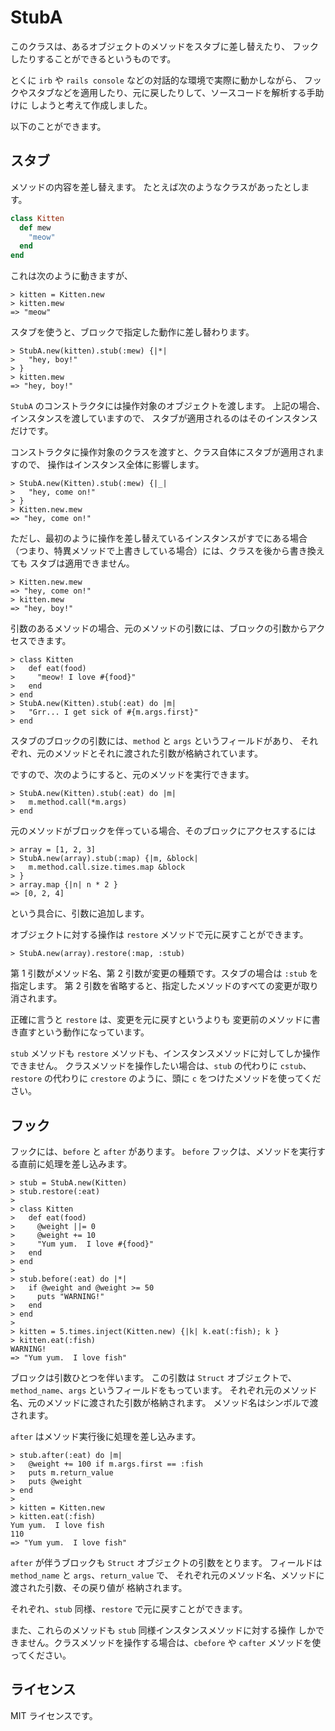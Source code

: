 StubA
===========

このクラスは、あるオブジェクトのメソッドをスタブに差し替えたり、
フックしたりすることができるというものです。

とくに `irb` や `rails console` などの対話的な環境で実際に動かしながら、
フックやスタブなどを適用したり、元に戻したりして、ソースコードを解析する手助けに
しようと考えて作成しました。

以下のことができます。

スタブ
-----------

メソッドの内容を差し替えます。
たとえば次のようなクラスがあったとします。

```ruby
class Kitten
  def mew
    "meow"
  end
end
```

これは次のように動きますが、

```
> kitten = Kitten.new
> kitten.mew
=> "meow"
```

スタブを使うと、ブロックで指定した動作に差し替わります。

```
> StubA.new(kitten).stub(:mew) {|*|
>   "hey, boy!"
> }
> kitten.mew
=> "hey, boy!"
```

`StubA` のコンストラクタには操作対象のオブジェクトを渡します。
上記の場合、インスタンスを渡していますので、
スタブが適用されるのはそのインスタンスだけです。

コンストラクタに操作対象のクラスを渡すと、クラス自体にスタブが適用されますので、
操作はインスタンス全体に影響します。

```
> StubA.new(Kitten).stub(:mew) {|_|
>   "hey, come on!"
> }
> Kitten.new.mew
=> "hey, come on!"
```

ただし、最初のように操作を差し替えているインスタンスがすでにある場合
（つまり、特異メソッドで上書きしている場合）には、クラスを後から書き換えても
スタブは適用できません。

```
> Kitten.new.mew
=> "hey, come on!"
> kitten.mew
=> "hey, boy!"
```

引数のあるメソッドの場合、元のメソッドの引数には、ブロックの引数からアクセスできます。

```
> class Kitten
>   def eat(food)
>     "meow! I love #{food}"
>   end
> end
> StubA.new(Kitten).stub(:eat) do |m|
>   "Grr... I get sick of #{m.args.first}"
> end
```

スタブのブロックの引数には、`method` と `args` というフィールドがあり、
それぞれ、元のメソッドとそれに渡された引数が格納されています。

ですので、次のようにすると、元のメソッドを実行できます。

```
> StubA.new(Kitten).stub(:eat) do |m|
>   m.method.call(*m.args)
> end
```

元のメソッドがブロックを伴っている場合、そのブロックにアクセスするには

```
> array = [1, 2, 3]
> StubA.new(array).stub(:map) {|m, &block|
>   m.method.call.size.times.map &block
> }
> array.map {|n| n * 2 }
=> [0, 2, 4]
```

という具合に、引数に追加します。

オブジェクトに対する操作は `restore` メソッドで元に戻すことができます。

```
> StubA.new(array).restore(:map, :stub)
```

第 1 引数がメソッド名、第 2 引数が変更の種類です。スタブの場合は `:stub` を指定します。
第 2 引数を省略すると、指定したメソッドのすべての変更が取り消されます。

正確に言うと `restore` は、変更を元に戻すというよりも
変更前のメソッドに書き直すという動作になっています。

`stub` メソッドも `restore` メソッドも、インスタンスメソッドに対してしか操作できません。
クラスメソッドを操作したい場合は、`stub` の代わりに `cstub`、`restore` の代わりに
`crestore` のように、頭に `c` をつけたメソッドを使ってください。


フック
----------

フックには、`before` と `after` があります。
`before` フックは、メソッドを実行する直前に処理を差し込みます。

```
> stub = StubA.new(Kitten)
> stub.restore(:eat)
>
> class Kitten
>   def eat(food)
>     @weight ||= 0
>     @weight += 10
>     "Yum yum.  I love #{food}"
>   end
> end
>
> stub.before(:eat) do |*|
>   if @weight and @weight >= 50
>     puts "WARNING!"
>   end
> end
>
> kitten = 5.times.inject(Kitten.new) {|k| k.eat(:fish); k }
> kitten.eat(:fish)
WARNING!
=> "Yum yum.  I love fish"
```

ブロックは引数ひとつを伴います。
この引数は `Struct` オブジェクトで、`method_name`、`args`
というフィールドをもっています。
それぞれ元のメソッド名、元のメソッドに渡された引数が格納されます。
メソッド名はシンボルで渡されます。

`after` はメソッド実行後に処理を差し込みます。

```
> stub.after(:eat) do |m|
>   @weight += 100 if m.args.first == :fish
>   puts m.return_value
>   puts @weight
> end
>
> kitten = Kitten.new
> kitten.eat(:fish)
Yum yum.  I love fish
110
=> "Yum yum.  I love fish"
```

`after` が伴うブロックも `Struct` オブジェクトの引数をとります。
フィールドは `method_name` と `args`、`return_value` で、
それぞれ元のメソッド名、メソッドに渡された引数、その戻り値が
格納されます。

それぞれ、`stub` 同様、`restore` で元に戻すことができます。

また、これらのメソッドも `stub` 同様インスタンスメソッドに対する操作
しかできません。クラスメソッドを操作する場合は、`cbefore` や
`cafter` メソッドを使ってください。

ライセンス
------------
MIT ライセンスです。
